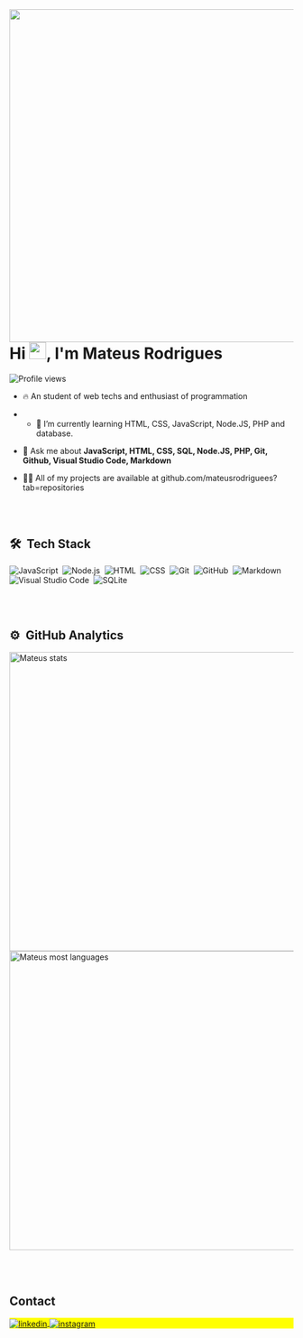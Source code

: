 <img align="right" height="590em" src="https://raw.githubusercontent.com/gist/mateusrodriguees/6f6bf1161dd69c13a5921ce699a73cc2/raw/673ce2a90530ce7369e2f6ac8e518624f94ec445/githubcard.svg"/>
<h1 align="left">Hi <img src="https://raw.githubusercontent.com/kaueMarques/kaueMarques/master/hi.gif" height="30px">, I'm Mateus Rodrigues</h1>

<p align="left"> <img src="https://komarev.com/ghpvc/?username=mateusrodriguees&color=yellow" alt="Profile views" /> </p>

- 🔥 An student of web techs and enthusiast of programmation

- - 🌱 I’m currently learning HTML, CSS, JavaScript, Node.JS, PHP and database.

- 💬 Ask me about **JavaScript, HTML, CSS, SQL, Node.JS, PHP, Git, Github, Visual Studio Code, Markdown**

- 👨‍💻 All of my projects are available at github.com/mateusrodriguees?tab=repositories



<br><br>

## 🛠 &nbsp;Tech Stack

![JavaScript](https://img.shields.io/badge/-JavaScript-05122A?style=flat&logo=javascript)&nbsp;
![Node.js](https://img.shields.io/badge/-Node.js-05122A?style=flat&logo=node.js)&nbsp;
![HTML](https://img.shields.io/badge/-HTML-05122A?style=flat&logo=HTML5)&nbsp;
![CSS](https://img.shields.io/badge/-CSS-05122A?style=flat&logo=CSS3&logoColor=1572B6)&nbsp;
![Git](https://img.shields.io/badge/-Git-05122A?style=flat&logo=git)&nbsp;
![GitHub](https://img.shields.io/badge/-GitHub-05122A?style=flat&logo=github)&nbsp;
![Markdown](https://img.shields.io/badge/-Markdown-05122A?style=flat&logo=markdown)&nbsp;
![Visual Studio Code](https://img.shields.io/badge/-Visual%20Studio%20Code-05122A?style=flat&logo=visual-studio-code&logoColor=007ACC)&nbsp;
![SQLite](https://img.shields.io/badge/-SQLite-05122A?style=flat&logo=sqlite)&nbsp;

<br><br>

## ⚙️ &nbsp;GitHub Analytics

<p align="left">
<img width="530em" src="https://github-readme-stats.vercel.app/api?username=mateusrodriguees&show_icons=true&theme=vision-friendly-dark" alt="Mateus stats"/>
<img width="530em" src="https://github-readme-stats.vercel.app/api/top-langs/?username=mateusrodriguees&layout=compact&theme=vision-friendly-dark" alt="Mateus most languages"/>
</p>


<br><br>

## Contact

<p align="left" style="background:yellow">
<a href="[https://linkedin.com/in/maykbrito](https://www.linkedin.com/in/mateus-da-silva-rodriguees/)" target="_blank">
  <img align="center" src="https://img.shields.io/badge/-Mateus Rodrigues-05122A?style=flat&logo=linkedin" alt="linkedin"/>
</a>
<a href="https://instagram.com/it.mateus" target="_blank">
 <img align="center" src="https://img.shields.io/badge/-Mateus Rodrigues-05122A?style=flat&logo=instagram" alt="instagram"/>
</a>
</p>

